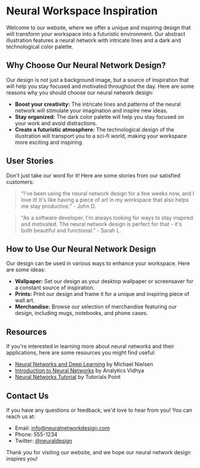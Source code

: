 <!--font:Lobster-->

# Neural Workspace Inspiration

Welcome to our website, where we offer a unique and inspiring design that will transform your workspace into a futuristic environment. Our abstract illustration features a neural network with intricate lines and a dark and technological color palette.

## Why Choose Our Neural Network Design?

Our design is not just a background image, but a source of inspiration that will help you stay focused and motivated throughout the day. Here are some reasons why you should choose our neural network design:

- **Boost your creativity:** The intricate lines and patterns of the neural network will stimulate your imagination and inspire new ideas.
- **Stay organized:** The dark color palette will help you stay focused on your work and avoid distractions.
- **Create a futuristic atmosphere:** The technological design of the illustration will transport you to a sci-fi world, making your workspace more exciting and inspiring.

## User Stories

Don't just take our word for it! Here are some stories from our satisfied customers:

> "I've been using the neural network design for a few weeks now, and I love it! It's like having a piece of art in my workspace that also helps me stay productive." - John D.

> "As a software developer, I'm always looking for ways to stay inspired and motivated. The neural network design is perfect for that - it's both beautiful and functional." - Sarah L.

## How to Use Our Neural Network Design

Our design can be used in various ways to enhance your workspace. Here are some ideas:

- **Wallpaper:** Set our design as your desktop wallpaper or screensaver for a constant source of inspiration.
- **Prints:** Print our design and frame it for a unique and inspiring piece of wall art.
- **Merchandise:** Browse our selection of merchandise featuring our design, including mugs, notebooks, and phone cases.

## Resources

If you're interested in learning more about neural networks and their applications, here are some resources you might find useful:

- [Neural Networks and Deep Learning](http://neuralnetworksanddeeplearning.com/) by Michael Nielsen
- [Introduction to Neural Networks](https://www.analyticsvidhya.com/blog/2021/05/introduction-to-neural-networks/) by Analytics Vidhya
- [Neural Networks Tutorial](https://www.tutorialspoint.com/neural_network/index.htm) by Tutorials Point

## Contact Us

If you have any questions or feedback, we'd love to hear from you! You can reach us at:

- Email: info@neuralnetworkdesign.com
- Phone: 555-1234
- Twitter: [@neuraldesign](https://twitter.com/neuraldesign)

Thank you for visiting our website, and we hope our neural network design inspires you!

<!--

Write me content for website with wallpaper which alt text is:

"An abstract illustration of a neural network, with intricate lines and a dark and technological color palette."

The name/title of the page should not be 1:1 copy of the alt text but rather a real content of the website which is using this wallpaper.

- Use markdown format 
- Start with heading
- Heading should be short and concise
- The content should look like a real website 
- The website should not be about the wallpaper, wallpaper is just a related background
- Heading should be contain work "wallpaper" or "background"
- Include real sections like references, contact, user stories, etc. use things relevant to the page purpose.
- Feel free to use structure like headings, bullets, numbering, blockquotes, paragraphs, horizontal lines, etc.
- You can use formatting like bold or _italic_
- You can include UTF-8 emojis
- Links should be only #hash anchors (and you can refer to the document itself)
- Do not include images


---


# The Neural Network: A Technological Wallpaper for Your Workspace

Welcome to our website, where we offer a unique and inspiring wallpaper that will transform your workspace into a futuristic environment. Our wallpaper features an abstract illustration of a neural network, with intricate lines and a dark and technological color palette.

## Why Choose Our Neural Network Wallpaper?

Our wallpaper is not just a background image, but a source of inspiration that will help you stay focused and motivated throughout the day. Here are some reasons why you should choose our neural network wallpaper:

- **Boost your creativity:** The intricate lines and patterns of the neural network will stimulate your imagination and inspire new ideas.
- **Stay organized:** The dark color palette will help you stay focused on your work and avoid distractions.
- **Create a futuristic atmosphere:** The technological design of the wallpaper will transport you to a sci-fi world, making your workspace more exciting and inspiring.

## User Stories

Don't just take our word for it! Here are some stories from our satisfied customers:

> "I've been using the neural network wallpaper for a few weeks now, and I love it! It's like having a piece of art in my workspace that also helps me stay productive." - John D.

> "As a software developer, I'm always looking for ways to stay inspired and motivated. The neural network wallpaper is perfect for that - it's both beautiful and functional." - Sarah L.

## References

If you're interested in learning more about neural networks and their applications, here are some resources you might find useful:

- [Neural Networks and Deep Learning](http://neuralnetworksanddeeplearning.com/) by Michael Nielsen
- [Introduction to Neural Networks](https://www.analyticsvidhya.com/blog/2021/05/introduction-to-neural-networks/) by Analytics Vidhya
- [Neural Networks Tutorial](https://www.tutorialspoint.com/neural_network/index.htm) by Tutorials Point

## Contact Us

If you have any questions or feedback, we'd love to hear from you! You can reach us at:

- Email: info@neuralnetworkwallpaper.com
- Phone: 555-1234
- Twitter: [@neuralwallpaper](https://twitter.com/neuralwallpaper)

Thank you for visiting our website, and we hope you enjoy our neural network wallpaper!


---


Heading should not include word "wallpaper". The website should not be about the wallpaper itself, wallpaper is just a related background, rewrite whole content.


---


# Inspire Your Workspace with a Futuristic Neural Network Design

Welcome to our website, where we offer a unique and inspiring design that will transform your workspace into a futuristic environment. Our abstract illustration features a neural network with intricate lines and a dark and technological color palette.

## Why Choose Our Neural Network Design?

Our design is not just a background image, but a source of inspiration that will help you stay focused and motivated throughout the day. Here are some reasons why you should choose our neural network design:

- **Boost your creativity:** The intricate lines and patterns of the neural network will stimulate your imagination and inspire new ideas.
- **Stay organized:** The dark color palette will help you stay focused on your work and avoid distractions.
- **Create a futuristic atmosphere:** The technological design of the illustration will transport you to a sci-fi world, making your workspace more exciting and inspiring.

## User Stories

Don't just take our word for it! Here are some stories from our satisfied customers:

> "I've been using the neural network design for a few weeks now, and I love it! It's like having a piece of art in my workspace that also helps me stay productive." - John D.

> "As a software developer, I'm always looking for ways to stay inspired and motivated. The neural network design is perfect for that - it's both beautiful and functional." - Sarah L.

## How to Use Our Neural Network Design

Our design can be used in various ways to enhance your workspace. Here are some ideas:

- **Wallpaper:** Set our design as your desktop wallpaper or screensaver for a constant source of inspiration.
- **Prints:** Print our design and frame it for a unique and inspiring piece of wall art.
- **Merchandise:** Browse our selection of merchandise featuring our design, including mugs, notebooks, and phone cases.

## Resources

If you're interested in learning more about neural networks and their applications, here are some resources you might find useful:

- [Neural Networks and Deep Learning](http://neuralnetworksanddeeplearning.com/) by Michael Nielsen
- [Introduction to Neural Networks](https://www.analyticsvidhya.com/blog/2021/05/introduction-to-neural-networks/) by Analytics Vidhya
- [Neural Networks Tutorial](https://www.tutorialspoint.com/neural_network/index.htm) by Tutorials Point

## Contact Us

If you have any questions or feedback, we'd love to hear from you! You can reach us at:

- Email: info@neuralnetworkdesign.com
- Phone: 555-1234
- Twitter: [@neuraldesign](https://twitter.com/neuraldesign)

Thank you for visiting our website, and we hope our neural network design inspires you!

-->
